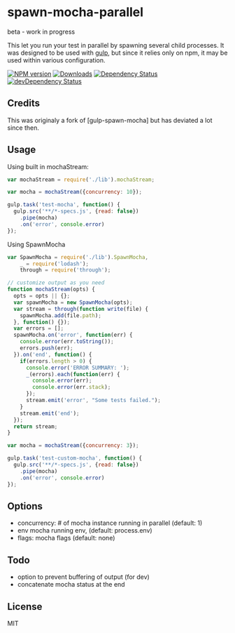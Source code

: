 # spawn-mocha-parallel

beta - work in progress

This let you run your test in parallel by spawning several child processes.
It was designed to be used with [gulp][gulp], but since it relies only
on npm, it may be used within various configuration.

[![NPM version](http://img.shields.io/npm/v/spawn-mocha-parallel.svg)](https://npmjs.org/package/spawn-mocha-parallel) 
[![Downloads](http://img.shields.io/npm/dm/spawn-mocha-parallel.svg)](https://npmjs.org/package/spawn-mocha-parallel)
[![Dependency Status](https://david-dm.org/sebv/spawn-mocha-parallel.svg)](https://david-dm.org/sebv/spawn-mocha-parallel)
[![devDependency Status](https://david-dm.org/sebv/spawn-mocha-parallel/dev-status.svg)](https://david-dm.org/sebv/spawn-mocha-parallel#info=devDependencies)

## Credits

This was originaly a fork of [gulp-spawn-mocha] but has deviated a lot since
then.

## Usage

Using built in mochaStream:

```js
var mochaStream = require('./lib').mochaStream;

var mocha = mochaStream({concurrency: 10});

gulp.task('test-mocha', function() {
  gulp.src('**/*-specs.js', {read: false}) 
    .pipe(mocha)
    .on('error', console.error)
});

```

Using SpawnMocha

```js
var SpawnMocha = require('./lib').SpawnMocha,
    _ = require('lodash');
    through = require('through');

// customize output as you need
function mochaStream(opts) {
  opts = opts || {};
  var spawnMocha = new SpawnMocha(opts);
  var stream = through(function write(file) {
    spawnMocha.add(file.path);
  }, function() {});
  var errors = [];
  spawnMocha.on('error', function(err) {
    console.error(err.toString());
    errors.push(err);
  }).on('end', function() {
    if(errors.length > 0) {
      console.error('ERROR SUMMARY: ');
      _(errors).each(function(err) {
        console.error(err);
        console.error(err.stack);        
      });
      stream.emit('error', "Some tests failed.");
    }
    stream.emit('end');
  });
  return stream;
}

var mocha = mochaStream({concurrency: 3});

gulp.task('test-custom-mocha', function() {
  gulp.src('**/*-specs.js', {read: false}) 
    .pipe(mocha)
    .on('error', console.error)
});

```

## Options

- concurrency: # of mocha instance running in parallel (default: 1)
- env mocha running env, (default: process.env)
- flags: mocha flags (default: none)

## Todo

- option to prevent buffering of output (for dev)
- concatenate mocha status at the end

## License

MIT

  [gulp]: http://gulpjs.com/ "gulp.js"
  [mocha]: http://visionmedia.github.io/mocha/ "Mocha"
